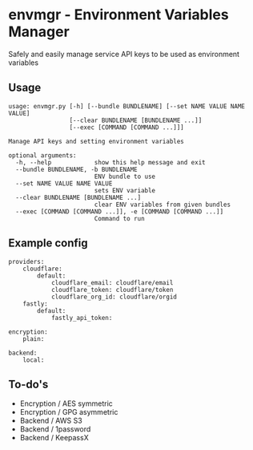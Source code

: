# envmgr - Environment Variables Manager
Safely and easily manage service API keys to be used as environment variables

## Usage
    usage: envmgr.py [-h] [--bundle BUNDLENAME] [--set NAME VALUE NAME VALUE]
                     [--clear BUNDLENAME [BUNDLENAME ...]]
                     [--exec [COMMAND [COMMAND ...]]]

    Manage API keys and setting environment variables

    optional arguments:
      -h, --help            show this help message and exit
      --bundle BUNDLENAME, -b BUNDLENAME
                            ENV bundle to use
      --set NAME VALUE NAME VALUE
                            sets ENV variable
      --clear BUNDLENAME [BUNDLENAME ...]
                            clear ENV variables from given bundles
      --exec [COMMAND [COMMAND ...]], -e [COMMAND [COMMAND ...]]
                            Command to run

## Example config
    providers:
        cloudflare:
            default:
                cloudflare_email: cloudflare/email
                cloudflare_token: cloudflare/token
                cloudflare_org_id: cloudflare/orgid
        fastly:
            default:
                fastly_api_token:

    encryption:
        plain:
    
    backend:
        local:

## To-do's
* Encryption / AES symmetric
* Encryption / GPG asymmetric
* Backend / AWS S3
* Backend / 1password
* Backend / KeepassX
